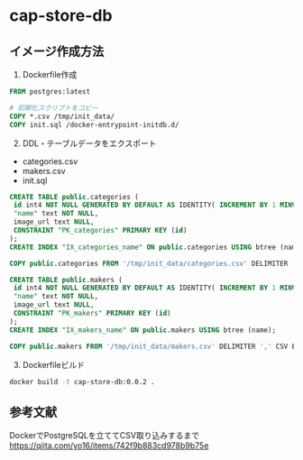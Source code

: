 # cap-store-db

## イメージ作成方法

1. Dockerfile作成

```dockerFile
FROM postgres:latest

# 初期化スクリプトをコピー
COPY *.csv /tmp/init_data/
COPY init.sql /docker-entrypoint-initdb.d/
```

2. DDL・テーブルデータをエクスポート

- categories.csv
- makers.csv
- init.sql

```sql
CREATE TABLE public.categories (
 id int4 NOT NULL GENERATED BY DEFAULT AS IDENTITY( INCREMENT BY 1 MINVALUE 1 MAXVALUE 2147483647 START 1 CACHE 1 NO CYCLE),
 "name" text NOT NULL,
 image_url text NULL,
 CONSTRAINT "PK_categories" PRIMARY KEY (id)
);
CREATE INDEX "IX_categories_name" ON public.categories USING btree (name);

COPY public.categories FROM '/tmp/init_data/categories.csv' DELIMITER ',' CSV HEADER;

CREATE TABLE public.makers (
 id int4 NOT NULL GENERATED BY DEFAULT AS IDENTITY( INCREMENT BY 1 MINVALUE 1 MAXVALUE 2147483647 START 1 CACHE 1 NO CYCLE),
 "name" text NOT NULL,
 image_url text NULL,
 CONSTRAINT "PK_makers" PRIMARY KEY (id)
);
CREATE INDEX "IX_makers_name" ON public.makers USING btree (name);

COPY public.makers FROM '/tmp/init_data/makers.csv' DELIMITER ',' CSV HEADER;
```

3. Dockerfileビルド

```bash
docker build -t cap-store-db:0.0.2 .
```

## 参考文献

DockerでPostgreSQLを立ててCSV取り込みするまで
<https://qiita.com/yo16/items/742f9b883cd978b9b75e>
